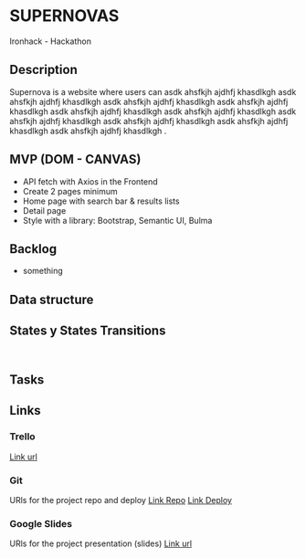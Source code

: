 # SUPERNOVAS
Ironhack - Hackathon 

## Description
Supernova is a website where users can asdk ahsfkjh ajdhfj khasdlkgh asdk ahsfkjh ajdhfj khasdlkgh asdk ahsfkjh ajdhfj khasdlkgh asdk ahsfkjh ajdhfj khasdlkgh asdk ahsfkjh ajdhfj khasdlkgh asdk ahsfkjh ajdhfj khasdlkgh asdk ahsfkjh ajdhfj khasdlkgh asdk ahsfkjh ajdhfj khasdlkgh asdk ahsfkjh ajdhfj khasdlkgh asdk ahsfkjh ajdhfj khasdlkgh .


## MVP (DOM - CANVAS)
<ul>
  <li>API fetch with Axios in the Frontend</li>
  <li>Create 2 pages minimum</li>
  <li>Home page with search bar & results lists</li>
  <li>Detail page</li>
  <li>Style with a library: Bootstrap, Semantic UI, Bulma</li>
</ul>


## Backlog
<ul>
  <li>something</li>
</ul>

## Data structure




## States y States Transitions
```


````

## Tasks


## Links


### Trello
[Link url](https://trello.com/b/GxRdLZNQ/supernovas)


### Git
URls for the project repo and deploy
[Link Repo](http://github.com)
[Link Deploy](http://github.com)


### Google Slides
URls for the project presentation (slides)
[Link url](https://docs.google.com/presentation/d/14XDpVqsX_H2atC_0xkoQ_6CgJMP1-dYV-oeCNIJvqJs/edit#slide=id.g35f391192_00)
